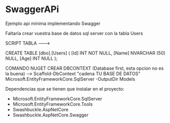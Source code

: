 # SwaggerAPi

Ejemplo api mínima implementando Swagger

Faltaría crear vuestra base de datos sql server con la tabla Users

SCRIPT TABLA ---> 

CREATE TABLE [dbo].[Users] (
    [Id]   INT           NOT NULL,
    [Name] NVARCHAR (50) NULL,
    [Age]  INT           NULL
);

COMANDO NUGET CREAR DBCONTEXT  (Database first, esta opcion no es la buena) --> Scaffold-DbContext "cadena TU BASE DE DATOS" Microsoft.EntityFrameworkCore.SqlServer -OutputDir Models

Dependencias que se tienen que instalar en el proyecto:
  - Microsoft.EntityFrameworkCore.SqlServer
  - Microsoft.EntityFrameworkCore.Tools
  - Swashbuckle.AspNetCore
  - Swashbuckle.AspNetCore.Swagger


